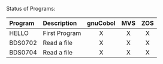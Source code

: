 Status of Programs:

| Program | Description   | gnuCobol |  MVS  |  ZOS  |
| :------ | :------------ | :------: | :---: | :---: |
| HELLO   | First Program |    X     |   X   |   X   |
| BDS0702 | Read a file   |    X     |   X   |   X   |
| BDS0704 | Read a file   |    X     |   X   |   X   |

